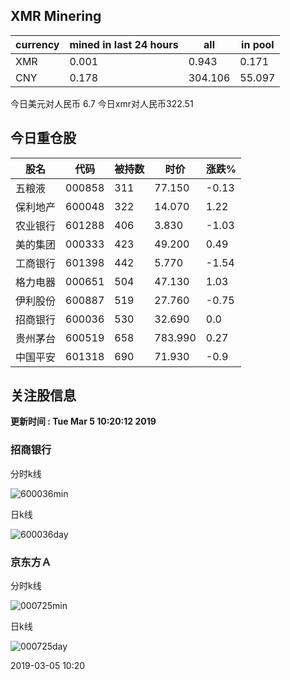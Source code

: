 ## XMR Minering

|currency|mined in last 24 hours|all|in pool|
|---|---|---|---|
|XMR|0.001|0.943|0.171|
|CNY|0.178|304.106|55.097|

今日美元对人民币 6.7	今日xmr对人民币322.51


## 今日重仓股 

|股名|代码|被持数|时价|涨跌%|
|---|---|---|---|---|
|五粮液|000858|311|77.150|-0.13|
|保利地产|600048|322|14.070|1.22|
|农业银行|601288|406|3.830|-1.03|
|美的集团|000333|423|49.200|0.49|
|工商银行|601398|442|5.770|-1.54|
|格力电器|000651|504|47.130|1.03|
|伊利股份|600887|519|27.760|-0.75|
|招商银行|600036|530|32.690|0.0|
|贵州茅台|600519|658|783.990|0.27|
|中国平安|601318|690|71.930|-0.9|

## 关注股信息
**更新时间 : Tue Mar  5 10:20:12 2019**
### 招商银行 
分时k线

![600036min](http://image.sinajs.cn/newchart/min/n/sh600036.gif)

日k线

![600036day](http://image.sinajs.cn/newchart/daily/n/sh600036.gif)

### 京东方Ａ 
分时k线

![000725min](http://image.sinajs.cn/newchart/min/n/sz000725.gif)

日k线

![000725day](http://image.sinajs.cn/newchart/daily/n/sz000725.gif)

2019-03-05 10:20